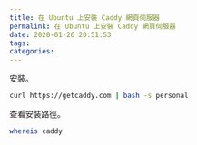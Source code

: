 ```yaml
---
title: 在 Ubuntu 上安裝 Caddy 網頁伺服器
permalink: 在 Ubuntu 上安裝 Caddy 網頁伺服器
date: 2020-01-26 20:51:53
tags:
categories:
---
```


安裝。

```BASH
curl https://getcaddy.com | bash -s personal
```

查看安裝路徑。

```BASH
whereis caddy
```
